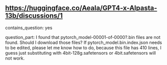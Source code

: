 ## https://huggingface.co/Aeala/GPT4-x-Alpasta-13b/discussions/1

contains_question: yes

question_part: 
I found that pytorch_model-00001-of-0000?.bin files are not found. Should I download those files?
If pytorch_model.bin.index.json needs to be edited, please let me know how to do, because this file has 410 lines, I guess just substituting with 4bit-128g.safetensors or 4bit.safetensors will not work.